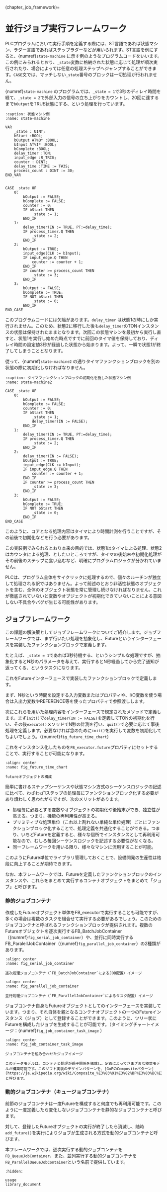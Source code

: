 (chapter_job_framework)=
# 並行ジョブ実行フレームワーク

PLCプログラムにおいて実行手順を定義する際には、ST言語であれば状態マシン、ラダー言語であればステップラダーなどが用いられます。ST言語を例にすると、{numref}`state-machine` に示す例のようなプログラムコードをいいます。この例にみられるとおり、`_state`変数に格納された状態に応じて処理が順次実行されたり、場合によっては任意の処理ステップへジャンプすることができます。`CASE`文では、マッチしない`_state`番号のブロックは一切処理が行われません。

{numref}`state-machine` のプログラムでは、`_state = 1`で3秒のディレイ時間を経て、`_state = 2`で外部入力の信号の立ち上がりをカウントし、20回に達するまで`bOutput`をTRUE状態にする、という処理を行っています。

```{code-block} iecst
:caption: 状態マシン例
:name: state-machine

VAR
    _state : UINT;
    bStart :BOOL;
    bOutput AT%Q* :BOOL;
    bInput AT%I* :BOOL;
    bComplete :BOOL;
    delay_timer :TON;
    input_edge :R_TRIG;
    counter : DINT;
    delay_time :TIME := T#3S;
    process_count : DINT := 30;
END_VAR


CASE _state OF
    0:
        bOutput := FALSE;
        bComplete := FALSE;
        counter := 0;
        IF bStart THEN
            _state := 1;
        END_IF
    1:
        delay_timer(IN := TRUE, PT:=delay_time);
        IF process_timer.Q THEN
            _state := 2;
        END_IF
    2:
        bOutput := TRUE;
        input_edge(CLK := bInput);
        IF input_edge.Q THEN
            counter := counter + 1;
        END_IF
        IF counter >= process_count THEN
            _state := 3;
        END_IF
    3:
        bOutput := FALSE;
        bComplete := TRUE;
        IF NOT bStart THEN
            _state := 0;
        END_IF
END_CASE
```

このプログラムコードには欠陥があります。`delay_timer` は状態1の時にしか実行されません。このため、状態2に移行した後も`delay_timer`のTONインスタンスの状態は保持されたままとなります。次回この状態マシンを最初から実行し直すと、状態1を実行し始めた時点ですでに前回のタイマ値を保持しており、ディレイ時間の設定値3秒が経過した状態から始まります。よって、一瞬で状態1が終了してしまうこととなります。

従って、{numref}`state-machine2` の通りタイマファンクションブロックを別の状態の際に初期化しなければなりません。

```{code-block} iecst
:caption: タイマファンクションブロックの初期化を施した状態マシン例
:name: state-machine2

CASE _state OF
    0:
        bOutput := FALSE;
        bComplete := FALSE;
        counter := 0;
        IF bStart THEN
            _state := 1;
            delay_timer(IN := FALSE);
        END_IF
    1:
        delay_timer(IN := TRUE, PT:=delay_time);
        IF process_timer.Q THEN
            _state := 2;
        END_IF
    2:
        delay_timer(IN := FALSE);
        bOutput := TRUE;
        input_edge(CLK := bInput);
        IF input_edge.Q THEN
            counter := counter + 1;
        END_IF
        IF counter >= process_count THEN
            _state := 3;
        END_IF
    3:
        bOutput := FALSE;
        bComplete := TRUE;
        IF NOT bStart THEN
            _state := 0;
        END_IF
END_CASE
```

このように、コアとなる処理内容はタイマにより時間計測を行うことですが、その前後で初期化などを行う必要があります。

この実装例でみられるとおり本来の目的では、状態1はタイマによる処理、状態2はカウンタによる処理、としたいところですが、タイマの後始末や初期化処理がその前後のステップに食い込むなど、明確にプログラムロジックが分かれていません。

PLCは、プログラム全体をサイクリックに処理するので、個々のルーチンが独立して処理される訳ではありません。よって前述のとおり非活性状態のオブジェクトを含む、全体のオブジェクト状態を常に管理し続けなければなりません。これが徹底されていないと変数やオブジェクトが初期化できていないことによる意図しない不具合やバグが生じる可能性があります。

## ジョブフレームワーク

この課題の解決策としてジョブフレームワークについてご紹介します。ジョブフレームワークでは、まず行いたい処理を抽象化し、Futureというインターフェースを実装したファンクションブロックで定義します。

たとえば、`_state = 1`であれば3秒待機する、というシンプルな処理ですが、抽象化するとN秒のパラメータを与えて、実行するとN秒経過してから完了通知が返ってくる、というタスクになります。

これをFutureインターフェースで実装したファンクションブロックで定義します。

まず、N秒という時間を設定する入力変数またはプロパティや、I/O変数を使う場合は入出力変数やREFERENCE等を使ったプロパティで参照渡しします。

次にこれらを用いた処理内容をインターフェースで規定されたメソッドで定義します。まず`init()`で`delay_timer(IN := FALSE)`を定義してTONの初期化を行い、その後`execute()`メソッドでN秒の計測を行い、`quit()`で必要に応じて事後処理を定義します。必要なければ念のために`init()`を実行して変数を初期化してもよいでしょう。（{numref}`fig_future_time_chart`）

これをインスタンス化したものを`FB_executor.future`プロパティにセットすることで、実行することが可能になります。

```{figure} assets/task_time_chart.png
:align: center
:name: fig_future_time_chart

futureオブジェクトの構成
```

簡単に書けるステップシーケンスや状態マシン方式のシーケンスロジックの記述に比べて、わざわざ1ステップの処理毎にファンクションブロック化する必要があり煩わしく思われがちですが、次のメリットがあります。

* 処理毎に必要とする変数やオブジェクトの初期化や後始末ができ、独立性が高まる。つまり、機能の再利用性が高まる。
* プリミティブな処理単位（これ以上割れない単純な単位処理）ごとにファンクションブロック化することで、処理定義を共通化することができる。つまり、いちどFutureを定義すると、様々な個所でインスタンスとして再利用可能なので、むしろ毎回シーケンスロジックを記述する必要性がなくなる。
* 同一フレームワークを用いる限り、様々なマシンに流用することが可能。

このようにFuture単位でライブラリ管理しておくことで、設備開発の生産性は格段に向上することが期待できます。

なお、本フレームワークでは、Futureを定義したファンクションブロックのインスタンスや、これらをまとめて実行するコンテナオブジェクトをまとめて「ジョブ」と呼びます。

### 静的ジョブコンテナ

作成したFutureオブジェクト単体をFB_executorで実行することも可能ですが、多くの場合は複数のタスクを組合せて実行する必要があるでしょう。このためのジョブコンテナと呼ばれるファンクションブロックが提供されます。複数のFutureオブジェクトを逐次実行するFB_BatchJobContainer（{numref}`fig_serial_job_container`）や、並行に同時実行するFB_ParalellJobContainer（{numref}`fig_parallel_job_container`）の2種類があります。

```{figure} assets/run_future_serial.png
:align: center
:name: fig_serial_job_container

逐次処理ジョブコンテナ（`FB_BatchJobContainer`によるJOB配置）イメージ
```

```{figure} assets/run_future_cue.png
:align: center
:name: fig_parallel_job_container

並行処理ジョブコンテナ（`FB_ParallelJobContainer`によるタスク配置）イメージ
```

ジョブコンテナ自身もFutureオブジェクトとしてのインターフェースを実装しています。つまり、それ自体を親となるコンテナオブジェクトの一つのFutureインスタンス（ジョブ）として登録することができます。このように、ツリー状にFutureを構成したジョブを生成することが可能です。（タイミングチャートイメージ：{numref}`fig_job_container_task_image` ）

```{figure} assets/sample_code_job_structure.png
:align: center
:name: fig_job_container_task_image

ジョブコンテナを組み合わせたジョブイメージ
```

```{tip}
このデータモデルは、コンテナと処理が親子関係を構成し、定義によってさまざまな枝葉モデルが構築可能です。このソフト実装のデザインパターンを、[GoFのCompositeパターン](https://ja.wikipedia.org/wiki/Composite_%E3%83%91%E3%82%BF%E3%83%BC%E3%83%B3)と呼びます。
```

### 動的ジョブコンテナ（キュージョブコンテナ）

前節のジョブコンテナは一度Futureを構成すると何度でも再利用可能です。このように一度定義したら変化しないジョブコンテナを静的なジョブコンテナと呼びます。

対して、登録したFutureオブジェクトの実行が終了したら消滅し、随時`add_future()`を実行によりジョブが生成される方式を動的ジョブコンテナと呼びます。

本フレームワークでは、逐次実行する動的ジョブコンテナを`FB_QueueJobContainer`、また、並列実行する動的ジョブコンテナを`FB_ParallelQueueJobContainer`という名前で提供しています。


```{toctree}
:hidden:

usage
library_document
```